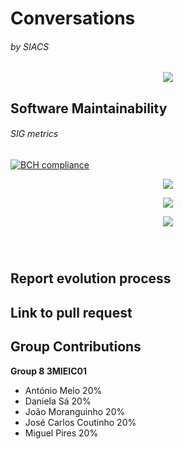 # Conversations 
###### by SIACS

<p align="center">
  <img src="http://i.imgur.com/Bbe2WZk.png">
</p>

## Software Maintainability
###### SIG metrics
[![BCH compliance](https://bettercodehub.com/edge/badge/Antonio-Melo/Conversations)](https://bettercodehub.com)
<p align="center">
  <img src="http://i.imgur.com/BqSfCtB.png">
</p>

<p align="center">
  <img src="http://i.imgur.com/likXGlC.png">
</p>
<p align="center">
  <img src="http://i.imgur.com/x0crsHT.png">
</p>
<p align="center">
  <img src="">
</p>
<p align="center">
  <img src="">
</p>
<p align="center">
  <img src="">
</p>


## Report evolution process

## Link to pull request

## Group Contributions
**Group 8 3MIEIC01**
- António Melo 20%
- Daniela Sá 20%
- João Moranguinho 20%
- José Carlos Coutinho 20%
- Miguel Pires 20%
